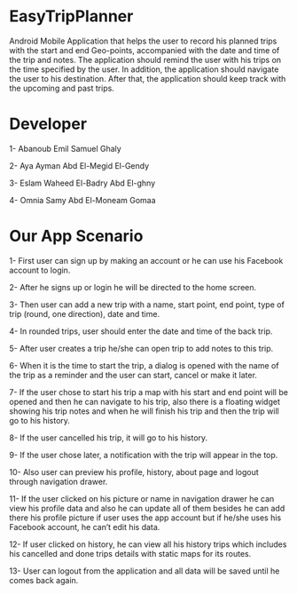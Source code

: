 # EasyTripPlanner
Android Mobile Application that helps the user to record his planned trips with the start and end Geo-points, 
accompanied with the date and time of the trip and notes.
The application should remind the user with his trips on the time specified by the user. 
In addition, the application should navigate the user to his destination. 
After that, the application should keep track with the upcoming and past trips.

# Developer
1-	Abanoub Emil Samuel Ghaly

2-	Aya Ayman Abd El-Megid El-Gendy

3-	Eslam Waheed El-Badry Abd El-ghny

4-	Omnia Samy Abd El-Moneam Gomaa

# Our App Scenario
1-	First user can sign up by making an account or he can use his Facebook account to login.

2-	After he signs up or login he will be directed to the home screen.

3-	Then user can add a new trip with a name, start point, end point, type of trip (round, one direction), date and time.

4-	In rounded trips, user should enter the date and time of the back trip.

5-	After user creates a trip he/she can open trip to add notes to this trip.  

6-	When it is the time to start the trip, a dialog is opened with the name of the trip as a reminder and the user can start, cancel or make it later.

7-	If the user chose to start his trip a map with his start and end point will be opened and then he can navigate to his trip,
also there is a floating widget showing his trip notes and when he will finish his trip and then the trip will go to his history.

8-	If the user cancelled his trip, it will go to his history.

9-	If the user chose later, a notification with the trip will appear in the top.

10-	Also user can preview his profile, history, about page and logout through navigation drawer.

11-	If the user clicked on his picture or name in navigation drawer he can view his profile data and also he can update all of them besides he can add there his profile picture if user uses the app account but if he/she uses his Facebook account, he can’t edit his data.

12-	If user clicked on history, he can view all his history trips which includes his cancelled and done trips details with static maps for its routes.

13-	User can logout from the application and all data will be saved until he comes back again.


